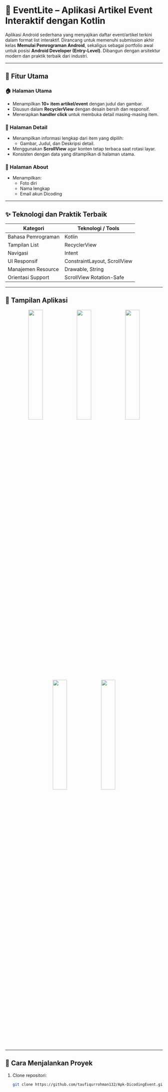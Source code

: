 # 📱 EventLite – Aplikasi Artikel Event Interaktif dengan Kotlin

Aplikasi Android sederhana yang menyajikan daftar event/artikel terkini dalam format list interaktif. Dirancang untuk memenuhi submission akhir kelas **Memulai Pemrograman Android**, sekaligus sebagai portfolio awal untuk posisi **Android Developer (Entry-Level)**. Dibangun dengan arsitektur modern dan praktik terbaik dari industri.

---

## 🏁 Fitur Utama

### 🏠 Halaman Utama
- Menampilkan **10+ item artikel/event** dengan judul dan gambar.
- Disusun dalam **RecyclerView** dengan desain bersih dan responsif.
- Menerapkan **handler click** untuk membuka detail masing-masing item.

### 📄 Halaman Detail
- Menampilkan informasi lengkap dari item yang dipilih:
  - Gambar, Judul, dan Deskripsi detail.
- Menggunakan **ScrollView** agar konten tetap terbaca saat rotasi layar.
- Konsisten dengan data yang ditampilkan di halaman utama.

### 👤 Halaman About
- Menampilkan:
  - Foto diri
  - Nama lengkap
  - Email akun Dicoding

---

## ✨ Teknologi dan Praktik Terbaik

| Kategori             | Teknologi / Tools            |
|----------------------|------------------------------|
| Bahasa Pemrograman   | Kotlin                       |
| Tampilan List        | RecyclerView                 |
| Navigasi             | Intent                       |
| UI Responsif         | ConstraintLayout, ScrollView |
| Manajemen Resource   | Drawable, String             |
| Orientasi Support    | ScrollView Rotation-Safe     |

---

## 📸 Tampilan Aplikasi

<p align="center">
  <img src="https://github.com/user-attachments/assets/8d9c365f-a6bc-47a1-9353-9d55093f1658" width="30%" />
  <img src="https://github.com/user-attachments/assets/5ef55bf8-52ab-4389-9211-74f0977685b3" width="30%" />
  <img src="https://github.com/user-attachments/assets/a3ee6a12-deed-4479-b177-3dd108887ff6" width="30%" />
</p>

<p align="center">
  <img src="https://github.com/user-attachments/assets/fec3a5a7-488a-4652-bc8f-2a96b088abbe" width="30%" />
  <img src="https://github.com/user-attachments/assets/8da93911-79d9-4878-8df1-4164e7af8b84" width="30%" />
</p>

---

## 🚀 Cara Menjalankan Proyek

1. Clone repositori:
   ```bash
   git clone https://github.com/taufiqurrohman132/Apk-DicodingEvent.git
